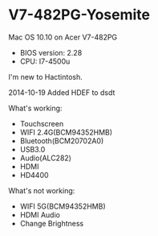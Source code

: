 V7-482PG-Yosemite
=================

Mac OS 10.10 on Acer V7-482PG
+ BIOS version: 2.28
+ CPU: I7-4500u

I'm new to Hactintosh.


2014-10-19  Added HDEF to dsdt
            

What's working:
 +   Touchscreen
 +   WIFI 2.4G(BCM94352HMB)
 +   Bluetooth(BCM20702A0)
 +   USB3.0
 +   Audio(ALC282)
 +   HDMI
 +   HD4400
    
    
    
    
What's not working:
+    WIFI 5G(BCM94352HMB)
+    HDMI Audio
+    Change Brightness




  
    
    
